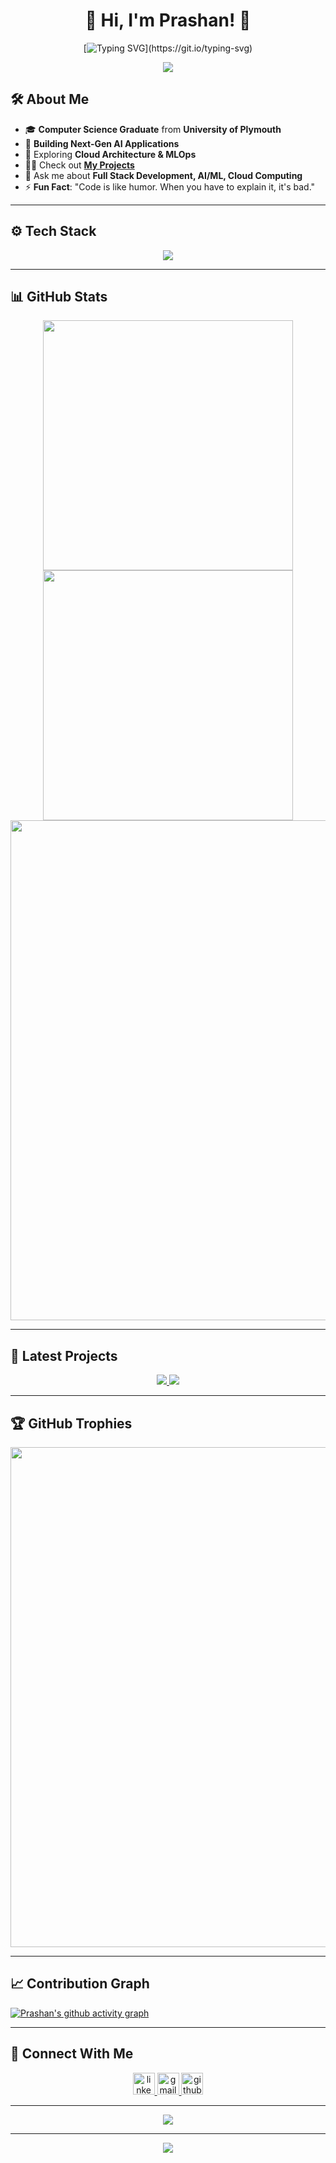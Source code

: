 <div align="center">

# 🚀 **Hi, I'm Prashan!** 👋

[![Typing SVG](https://readme-typing-svg.demolab.com?font=Fira+Code&size=30&duration=3000&pause=1000&color=6E57F7&center=true&vCenter=true&width=600&lines=Full+Stack+Developer;AI+Researcher;Cloud+Computing+Enthusiast;Always+Learning+New+Things!)](https://git.io/typing-svg)

<img src="https://user-images.githubusercontent.com/73097560/115834477-dbab4500-a447-11eb-908a-139a6edaec5c.gif">

</div>

## 🛠️ **About Me**

- 🎓 **Computer Science Graduate** from **University of Plymouth**  
- 🔭 **Building Next-Gen AI Applications**  
- 🌱 Exploring **Cloud Architecture & MLOps**  
- 👨‍💻 Check out **[My Projects](https://github.com/prashankulathunga?tab=repositories)**  
- 💬 Ask me about **Full Stack Development, AI/ML, Cloud Computing**  
- ⚡ **Fun Fact**: "Code is like humor. When you have to explain it, it's bad."

---

## ⚙️ **Tech Stack**

<p align="center">
  <a href="https://skillicons.dev">
    <img src="https://skillicons.dev/icons?i=ts,js,react,nextjs,nodejs,express,py,tensorflow,docker,kubernetes,aws,gcp,mongo&perline=6" />
  </a>
</p>

---

## 📊 **GitHub Stats**

<div align="center">
  <img src="https://github-readme-stats-sigma-five.vercel.app/api?username=prashankulathunga&show_icons=true&theme=tokyonight&hide_border=true&count_private=true" width="400">
  <img src="https://github-readme-streak-stats.herokuapp.com/?user=prashankulathunga&theme=tokyonight&hide_border=true" width="400">
</div>

<div align="center">
  <img src="https://github-profile-summary-cards.vercel.app/api/cards/profile-details?username=prashankulathunga&theme=tokyonight" width="800">
</div>

---

## 🚀 **Latest Projects**

<div align="center">
  <a href="https://github.com/prashankulathunga/Portfolio.git">
    <img src="https://github-readme-stats.vercel.app/api/pin/?username=prashankulathunga&repo=Portfolio&theme=tokyonight&hide_border=true">
  </a>
  <a href="https://github.com/prashankulathunga/Cloud-POS">
    <img src="https://github-readme-stats.vercel.app/api/pin/?username=prashankulathunga&repo=Cloud-POS&theme=tokyonight&hide_border=true">
  </a>
</div>

---

## 🏆 **GitHub Trophies**

<div align="center">
  <img src="https://github-profile-trophy.vercel.app/?username=prashankulathunga&theme=tokyonight&no-frame=true&no-bg=true&margin-w=4&row=1" width="800">
</div>

---

## 📈 **Contribution Graph**

[![Prashan's github activity graph](https://github-readme-activity-graph.vercel.app/graph?username=prashankulathunga&theme=tokyo-night&area=true&hide_border=true)](https://github.com/ashutosh00710/github-readme-activity-graph)

---

## 🤝 **Connect With Me**

<div align="center">
  <a href="https://www.linkedin.com/in/prashan-kulathunga-673421294/" target="_blank">
    <img src="https://img.shields.io/static/v1?message=LinkedIn&logo=linkedin&label=&color=0077B5&logoColor=white&labelColor=&style=for-the-badge" height="35" alt="linkedin logo"  />
  </a>
  <a href="mailto:prashan.kulathunga@gmail.com" target="_blank">
    <img src="https://img.shields.io/static/v1?message=Gmail&logo=gmail&label=&color=D14836&logoColor=white&labelColor=&style=for-the-badge" height="35" alt="gmail logo"  />
  </a>
  <a href="https://github.com/prashankulathunga" target="_blank">
    <img src="https://img.shields.io/static/v1?message=GitHub&logo=github&label=&color=181717&logoColor=white&labelColor=&style=for-the-badge" height="35" alt="github logo"  />
  </a>
</div>

---

<div align="center">
  <img src="https://profile-counter.glitch.me/prashankulathunga/count.svg?"  />
</div>

---

<div align="center">
  <a href="https://github.com/DenverCoder1/readme-typing-svg">
    <img src="https://readme-typing-svg.demolab.com?font=Fira+Code&weight=500&size=24&duration=4000&pause=1000&color=3CE0F7&center=true&vCenter=true&width=500&lines=Thanks+for+visiting!+%F0%9F%91%8B;Let's+connect+and+collaborate!" />
  </a>
</div>
